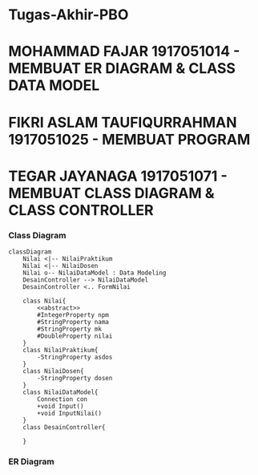 # Tugas-Akhir-PBO
# MOHAMMAD FAJAR 1917051014 - MEMBUAT ER DIAGRAM & CLASS DATA MODEL
# FIKRI ASLAM TAUFIQURRAHMAN 1917051025 - MEMBUAT PROGRAM
# TEGAR JAYANAGA 1917051071 - MEMBUAT CLASS DIAGRAM & CLASS CONTROLLER

### Class Diagram

```mermaid
classDiagram
    Nilai <|-- NilaiPraktikum
    Nilai <|-- NilaiDosen
    Nilai o-- NilaiDataModel : Data Modeling
    DesainController --> NilaiDataModel
    DesainController <.. FormNilai

    class Nilai{
        <<abstract>>
        #IntegerProperty npm
        #StringProperty nama
        #StringProperty mk
        #DoubleProperty nilai
    }
    class NilaiPraktikum{
        -StringProperty asdos
    }
    class NilaiDosen{
        -StringProperty dosen
    }
    class NilaiDataModel{
        Connection con
        +void Input()
        +void InputNilai()
    }
    class DesainController{
    
    }
```
### ER Diagram

            

